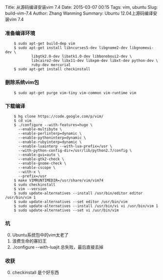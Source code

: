 Title: 从源码编译安装vim 7.4
Date: 2015-03-07 00:15
Tags: vim, ubuntu
Slug: build-vim-7.4
Author: Zhang Wanming
Summary: Ubuntu 12.04上源码编译安装vim 7.4


### 准备编译环境

        $ sudo apt-get build-dep vim
        $ sudo apt-get install libncurses5-dev libgnome2-dev libgnomeui-dev \
                libgtk2.0-dev libatk1.0-dev libbonoboui2-dev \
                libcairo2-dev libx11-dev libxpm-dev libxt-dev python-dev \
                ruby-dev mercurial
        $ sudo apt-get install checkinstall


### 删除系统vim包
        $ sudo apt-get purge vim-tiny vim-common vim-runtime vim


### 下载编译

        $ hg clone https://code.google.com/p/vim/
        $ cd vim
        $ ./configure --with-features=huge \
          --enable-multibyte \
          --enable-perlinterp=dynamic \
          --enable-pythoninterp=dynamic \
          --enable-rubyinterp=dynamic \
          --enable-luainterp --with-lua-prefix=/usr \
          --with-python-config-dir=/usr/lib/python2.7/config \
          --enable-gui=auto \
          --enable-gtk2-check \
          --enable-gnome-check \
          --enable-cscope \
          --with-x \
          --prefix=/usr
        $ make VIMRUNTIMEDIR=/usr/share/vim/vim74
        $ sudo checkinstall
        $ vim --version
        $ sudo update-alternatives --install /usr/bin/editor editor /usr/bin/vim 1
        $ sudo update-alternatives --set editor /usr/bin/vim
        $ sudo update-alternatives --install /usr/bin/vi vi /usr/bin/vim 1
        $ sudo update-alternatives --set vi /usr/bin/vim

### 坑
0. Ubuntu系统包中的vim太老了
1. 浪费生命的寡妇王
2. ./configure --with-luajit 总失败，最后直接去掉

### 收获
0. checkinstall 是个好东西
